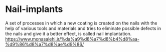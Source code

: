 # Nail-implants
A set of processes in which a new coating is created on the nails with the help of various tools and materials and tries to eliminate possible defects in the nails and give it a better effect, is called nail implantation.
https://www.monasalehi.ir/%da%a9%d8%a7%d8%b4%d8%aa-%d9%86%d8%a7%d8%ae%d9%86/
